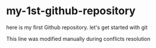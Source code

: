# my-1st-github-repository
here is my first Github repository. let's get started with git

This line was modified manually during conflicts resolution